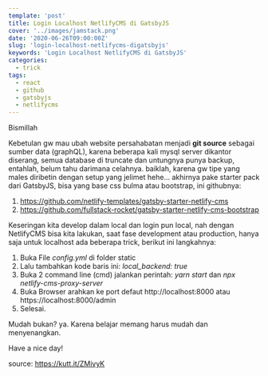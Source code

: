 ```yaml
---
template: 'post'
title: Login Localhost NetlifyCMS di GatsbyJS
cover: '../images/jamstack.png'
date: '2020-06-26T09:00:00Z'
slug: 'login-localhost-netlifycms-digatsbyjs'
keywords: 'Login Localhost NetlifyCMS di GatsbyJS'
categories:
  - trick
tags:
  - react
  - github
  - gatsbyjs
  - netlifycms
---
```


Bismillah 

Kebetulan gw mau ubah website persahabatan menjadi **git source** sebagai sumber data (graphQL), karena beberapa kali mysql server dikantor diserang, semua database di truncate dan untungnya punya backup, entahlah, belum tahu darimana celahnya. baiklah, karena gw tipe yang males diribetin dengan setup yang jelimet hehe... akhirnya pake starter pack dari GatsbyJS, bisa yang base css bulma atau bootstrap, ini githubnya:

1. https://github.com/netlify-templates/gatsby-starter-netlify-cms
2. https://github.com/fullstack-rocket/gatsby-starter-netlify-cms-bootstrap

Keseringan kita develop dalam local dan login pun local, nah dengan NetlifyCMS bisa kita lakukan, saat fase development atau production, hanya saja untuk localhost ada beberapa trick, berikut ini langkahnya:

1. Buka File *config.yml* di folder static
2. Lalu tambahkan kode baris ini: *local_backend: true*
3. Buka 2 command line (cmd) jalankan perintah: *yarn start* dan *npx netlify-cms-proxy-server*
4. Buka Browser arahkan ke port defaut http://localhost:8000 atau https://localhost:8000/admin
5. Selesai.

Mudah bukan? ya. Karena belajar memang harus mudah dan menyenangkan.

Have a nice day!

source: https://kutt.it/ZMivyK